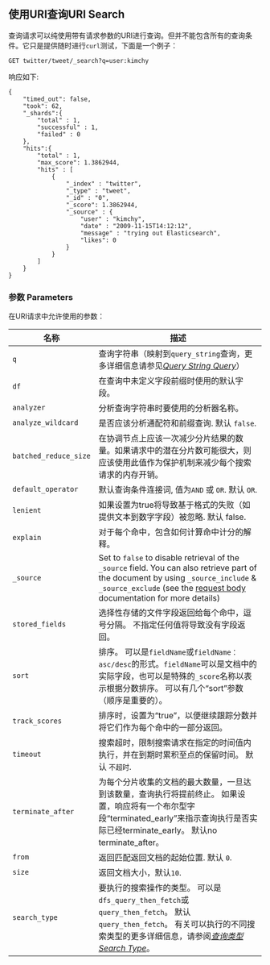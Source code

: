 ## 使用URI查询URI Search

查询请求可以纯使用带有请求参数的URI进行查询。但并不能包含所有的查询条件。它只是提供随时进行`curl`测试，下面是一个例子：
    
    GET twitter/tweet/_search?q=user:kimchy

响应如下:
    
    {
        "timed_out": false,
        "took": 62,
        "_shards":{
            "total" : 1,
            "successful" : 1,
            "failed" : 0
        },
        "hits":{
            "total" : 1,
            "max_score": 1.3862944,
            "hits" : [
                {
                    "_index" : "twitter",
                    "_type" : "tweet",
                    "_id" : "0",
                    "_score": 1.3862944,
                    "_source" : {
                        "user" : "kimchy",
                        "date" : "2009-11-15T14:12:12",
                        "message" : "trying out Elasticsearch",
                        "likes": 0
                    }
                }
            ]
        }
    }

### 参数 Parameters

在URI请求中允许使用的参数：

名称 | 描述  
---|---  
`q`| 查询字符串（映射到`query_string`查询，更多详细信息请参见[_Query String Query_](query-dsl-query-string-query.html)）
`df`| 在查询中未定义字段前缀时使用的默认字段。    
`analyzer`| 分析查询字符串时要使用的分析器名称。
`analyze_wildcard`| 是否应该分析通配符和前缀查询. 默认 `false`.    
`batched_reduce_size`|在协调节点上应该一次减少分片结果的数量。如果请求中的潜在分片数可能很大，则应该使用此值作为保护机制来减少每个搜索请求的内存开销。
`default_operator`| 默认查询条件连接词,  值为`AND` 或 `OR`. 默认 `OR`.    
`lenient`| 如果设置为true将导致基于格式的失败（如提供文本到数字字段）被忽略. 默认 false.    
`explain`| 对于每个命中，包含如何计算命中计分的解释。    
`_source`| Set to `false` to disable retrieval of the `_source` field. You can also retrieve part of the document by using `_source_include` & `_source_exclude` (see the [request body](search-request-source-filtering.html) documentation for more details)    
`stored_fields`| 选择性存储的文件字段返回给每个命中，逗号分隔。 不指定任何值将导致没有字段返回。   
`sort`| 排序。 可以是`fieldName`或`fieldName：asc/desc`的形式。`fieldName`可以是文档中的实际字段，也可以是特殊的`_score`名称以表示根据分数排序。 可以有几个“sort”参数（顺序是重要的）。
`track_scores`| 排序时，设置为“true”，以便继续跟踪分数并将它们作为每个命中的一部分返回。
`timeout`|搜索超时，限制搜索请求在指定的时间值内执行，并在到期时累积至点的保留时间。 默认 `不超时`.    
`terminate_after`| 为每个分片收集的文档的最大数量，一旦达到该数量，查询执行将提前终止。 如果设置，响应将有一个布尔型字段“terminated_early”来指示查询执行是否实际已经terminate_early。 默认no terminate_after。  
`from`| 返回匹配返回文档的起始位置. 默认 `0`.    
`size`| 返回文档大小，默认`10`.    
`search_type`| 要执行的搜索操作的类型。 可以是`dfs_query_then_fetch`或`query_then_fetch`。 默认`query_then_fetch`。 有关可以执行的不同搜索类型的更多详细信息，请参阅[_查询类型 Search Type_](search-request-search-type.html)。
